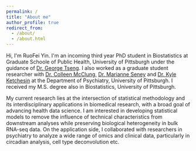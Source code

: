 ```yaml
---
permalink: /
title: "About me"
author_profile: true
redirect_from: 
  - /about/
  - /about.html
---
```


Hi, I'm RuoFei Yin. I'm an incoming third year PhD student in Biostatistics at Graduate Schoole of Public Health, University of Pittsburgh under the guidance of [Dr. George Tseng](https://sites.pitt.edu/~ctseng/). I also worked as a graduate student researcher with [Dr. Colleen McClung](https://www.mcclung.pitt.edu/), [Dr. Marianne Seney](https://www.cnup.pitt.edu/people/marianne-seney) and [Dr. Kyle Ketchesin](https://www.cnup.pitt.edu/people/ant-237) at the Department of Psychiatry, University of Pittsburgh. I received my M.S. degree also in Biostatistics, University of Pittsburgh.

My current research lies at the intersection of statistical methodology and its interdisciplinary applications in biomedical research, with a broad goal of advancing health data science. I am interested in developing statistical models to remove the influence of technical characteristics from downstream analyses while preserving biological heterogeneity in bulk RNA-seq data. On the application side, I collaborated with researchers in psychiatry to analyze a wide range of omics and clinical data, particularly in circadian analysis, cell type deconvolution etc.
